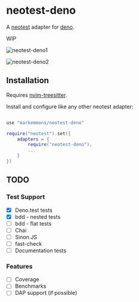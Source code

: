 # neotest-deno

A [neotest](https://github.com/rcarriga/neotest) adapter for [deno](https://deno.land/).

WIP

![neotest-deno1](https://user-images.githubusercontent.com/21696951/206565569-3d7b6489-da56-42e3-bf72-9b2599dc3a30.gif)

![neotest-deno2](https://user-images.githubusercontent.com/21696951/206565583-e7c0696d-6183-4652-af18-aa74775ecb97.gif)

## Installation

Requires [nvim-treesitter](https://github.com/nvim-treesitter/nvim-treesitter).

Install and configure like any other neotest adapter:

```lua

use "markemmons/neotest-deno"

require("neotest").set({
	adapters = {
		require("neotest-deno"),
		...
	}
})
```

## TODO

### Test Support

- [x] Deno.test tests
- [x] bdd - nested tests
- [ ] bdd - flat tests
- [ ] Chai
- [ ] Sinon.JS
- [ ] fast-check
- [ ] Documentation tests

### Features

- [ ] Coverage
- [ ] Benchmarks
- [ ] DAP support (if possible)

